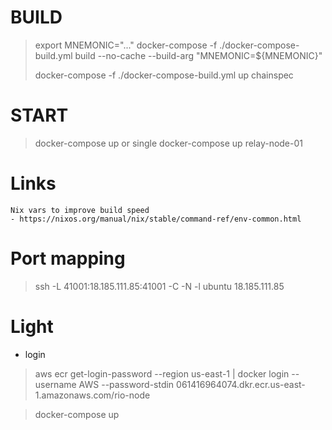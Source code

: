# BUILD

> export MNEMONIC="..."
> docker-compose -f ./docker-compose-build.yml build --no-cache --build-arg "MNEMONIC=${MNEMONIC}"
>
> docker-compose -f ./docker-compose-build.yml up chainspec

# START

> docker-compose up
> or single
> docker-compose up relay-node-01

# Links

    Nix vars to improve build speed
    - https://nixos.org/manual/nix/stable/command-ref/env-common.html

# Port mapping

> ssh -L 41001:18.185.111.85:41001 -C -N -l ubuntu 18.185.111.85

# Light

- login

> aws ecr get-login-password --region us-east-1 | docker login --username AWS --password-stdin 061416964074.dkr.ecr.us-east-1.amazonaws.com/rio-node

> docker-compose up
